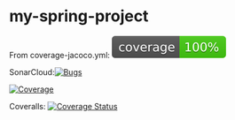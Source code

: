 # my-spring-project

From coverage-jacoco.yml: ![Coverage](.github/badges/jacoco.svg)


SonarCloud:[![Bugs](https://sonarcloud.io/api/project_badges/measure?project=niccolocorsani_my-spring-project&metric=bugs)](https://sonarcloud.io/summary/new_code?id=niccolocorsani_my-spring-project)

[![Coverage](https://sonarcloud.io/api/project_badges/measure?project=niccolocorsani_my-spring-project&metric=coverage)](https://sonarcloud.io/summary/new_code?id=niccolocorsani_my-spring-project)

Coveralls: [![Coverage Status](https://coveralls.io/repos/github/niccolocorsani/my-spring-project/badge.svg)](https://coveralls.io/github/niccolocorsani/my-spring-project)
